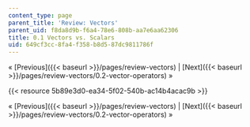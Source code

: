 ```yaml
---
content_type: page
parent_title: 'Review: Vectors'
parent_uid: f8da8d9b-f6a4-78e6-808b-aa7e6aa62306
title: 0.1 Vectors vs. Scalars
uid: 649cf3cc-8fa4-f358-b8d5-87dc9811786f
---
```


« [Previous]({{< baseurl >}}/pages/review-vectors) | [Next]({{< baseurl >}}/pages/review-vectors/0.2-vector-operators) »

{{< resource 5b89e3d0-ea34-5f02-540b-ac14b4acac9b >}}

« [Previous]({{< baseurl >}}/pages/review-vectors) | [Next]({{< baseurl >}}/pages/review-vectors/0.2-vector-operators) »